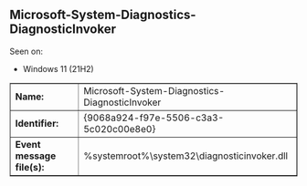 ## Microsoft-System-Diagnostics-DiagnosticInvoker

Seen on:
* Windows 11 (21H2)

<table border="1" class="docutils">
  <tbody>
    <tr>
      <td><b>Name:</b></td>
      <td>Microsoft-System-Diagnostics-DiagnosticInvoker</td>
    </tr>
    <tr>
      <td><b>Identifier:</b></td>
      <td>{9068a924-f97e-5506-c3a3-5c020c00e8e0}</td>
    </tr>
    <tr>
      <td><b>Event message file(s):</b></td>
      <td>%systemroot%\system32\diagnosticinvoker.dll</td>
    </tr>
  </tbody>
</table>

&nbsp;

